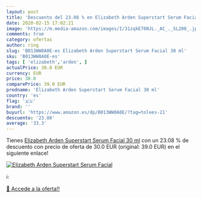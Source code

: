 ```yaml
---
layout: post
title: 'Descuento del 23.08 % en Elizabeth Arden Superstart Serum Facial '
date: 2020-02-15 17:02:21
image: 'https://m.media-amazon.com/images/I/31zqkE76NJL._AC_._SL200_.jpg'
comments: true
category: ofertas
author: ring
slug: 'B013WW8A0E-es Elizabeth Arden Superstart Serum Facial 30 ml'
sku: 'B013WW8A0E-es'
tags: [ 'elizabeth','arden', ]
actualPrice: 30.0 EUR
currency: EUR
price: 30.0
comparePrice: 39.0 EUR
prodname: 'Elizabeth Arden Superstart Serum Facial 30 ml'
country: 'es'
flag: '🇪🇸'
brand: ''
buyurl: 'https://www.amazon.es/dp/B013WW8A0E/?tag=tolees-21'
descuento: '23.08'
average: '33.3'
---
```


Tienes [Elizabeth Arden Superstart Serum Facial 30 ml](https://www.amazon.es/dp/B013WW8A0E/?tag=tolees-21) con un 23.08 % de descuento con precio de oferta de 30.0 EUR (original: 39.0 EUR) en el siguiente enlace!

[![Elizabeth Arden Superstart Serum Facial ](https://m.media-amazon.com/images/I/31zqkE76NJL._AC_._SL200_.jpg)](https://www.amazon.es/dp/B013WW8A0E/?tag=tolees-21)

ℹ️:


[🛒 Accede a la oferta!!](https://www.amazon.es/dp/B013WW8A0E/?tag=tolees-21)
